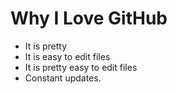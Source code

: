 # Why I Love GitHub

* It is pretty
* It is easy to edit files
* It is pretty easy to edit files
* Constant updates.